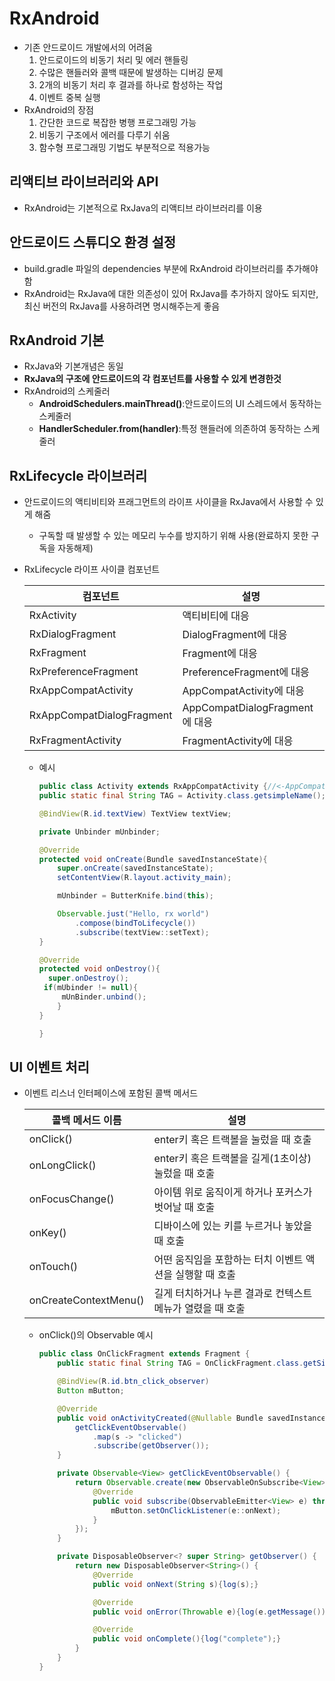 # RxAndroid
* 기존 안드로이드 개발에서의 어려움
    1. 안드로이드의 비동기 처리 및 에러 핸들링
    2. 수많은 핸들러와 콜백 때문에 발생하는 디버깅 문제
    3. 2개의 비동기 처리 후 결과를 하나로 함성하는 작업
    4. 이벤트 중복 실행
* RxAndroid의 장점
    1. 간단한 코드로 복잡한 병행 프로그래밍 가능
    2. 비동기 구조에서 에러를 다루기 쉬움
    3. 함수형 프로그래밍 기법도 부분적으로 적용가능
## 리액티브 라이브러리와 API
* RxAndroid는 기본적으로 RxJava의 리액티브 라이브러리를 이용
## 안드로이드 스튜디오 환경 설정
* build.gradle 파일의 dependencies 부분에 RxAndroid 라이브러리를 추가해야함
* RxAndroid는 RxJava에 대한 의존성이 있어 RxJava를 추가하지 않아도 되지만, 최신 버전의 RxJava를 사용하려면 명시해주는게 좋음
## RxAndroid 기본
* RxJava와 기본개념은 동일
* __RxJava의 구조에 안드로이드의 각 컴포넌트를 사용할 수 있게 변경한것__
* RxAndroid의 스케줄러
    * __AndroidSchedulers.mainThread()__:안드로이드의 UI 스레드에서 동작하는 스케줄러
    * __HandlerScheduler.from(handler)__:특정 핸들러에 의존하여 동작하는 스케줄러

## RxLifecycle 라이브러리
* 안드로이드의 액티비티와 프래그먼트의 라이프 사이클을 RxJava에서 사용할 수 있게 해줌
    * 구독할 때 발생할 수 있는 메모리 누수를 방지하기 위해 사용(완료하지 못한 구독을 자동해제)
* RxLifecycle 라이프 사이클 컴포넌트

    |컴포넌트|설명|
    |---|----|
    |RxActivity|액티비티에 대응|
    |RxDialogFragment|DialogFragment에 대응|
    |RxFragment|Fragment에 대응|
    |RxPreferenceFragment|PreferenceFragment에 대응|
    |RxAppCompatActivity|AppCompatActivity에 대응|
    |RxAppCompatDialogFragment|AppCompatDialogFragment에 대응|
    |RxFragmentActivity|FragmentActivity에 대응|
    * 예시
        ```java
        public class Activity extends RxAppCompatActivity {//<-AppCompatActivity 대신 RxAppCompat Activity 상속
        public static final String TAG = Activity.class.getsimpleName();

        @BindView(R.id.textView) TextView textView;

        private Unbinder mUnbinder;

        @Override
        protected void onCreate(Bundle savedInstanceState){
            super.onCreate(savedInstanceState);
            setContentView(R.layout.activity_main);

            mUnbinder = ButterKnife.bind(this);

            Observable.just("Hello, rx world")
                .compose(bindToLifecycle())
                .subscribe(textView::setText);
        }

        @Override
        protected void onDestroy(){
          super.onDestroy();
         if(mUbinder != null){
             mUnBinder.unbind();
            }
        }

        }
        ```
## UI 이벤트 처리
* 이벤트 리스너 인터페이스에 포함된 콜백 메서드

    |콜백 메서드 이름|설명|
    |---|---|
    |onClick()|enter키 혹은 트랙볼을 눌렀을 때 호출|
    |onLongClick()|enter키 혹은 트랙볼을 길게(1초이상) 눌렀을 때 호출|
    |onFocusChange()|아이템 위로 움직이게 하거나 포커스가 벗어날 때 호출|
    |onKey()|디바이스에 있는 키를 누르거나 놓았을 때 호출|
    |onTouch()|어떤 움직임을 포함하는 터치 이벤트 액션을 실행할 때 호출|
    |onCreateContextMenu()|길게 터치하거나 누른 결과로 컨텍스트 메뉴가 열렸을 때 호출|

    * onClick()의 Observable 예시
        ```java
        public class OnClickFragment extends Fragment {
            public static final String TAG = OnClickFragment.class.getSimpleName();

            @BindView(R.id.btn_click_observer)
            Button mButton;

            @Override
            public void onActivityCreated(@Nullable Bundle savedInstanceState){
                getClickEventObservable()
                    .map(s -> "clicked")
                    .subscribe(getObserver());
            }

            private Observable<View> getClickEventObservable() {
                return Observable.create(new ObservableOnSubscribe<View>(){
                    @Override
                    public void subscribe(ObservableEmitter<View> e) throws Exception {
                        mButton.setOnClickListener(e::onNext);
                    }
                }); 
            }

            private DisposableObserver<? super String> getObserver() {
                return new DisposableObserver<String>() {
                    @Override
                    public void onNext(String s){log(s);}

                    @Override
                    public void onError(Throwable e){log(e.getMessage());}

                    @Override
                    public void onComplete(){log("complete");}
                }
            }
        }
      ```